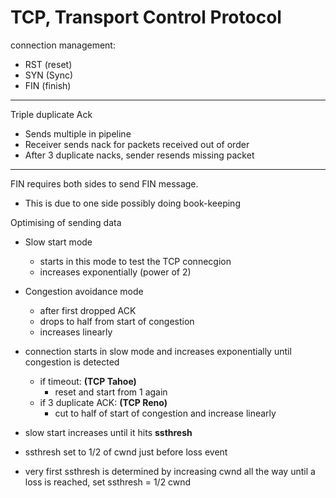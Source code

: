 # TCP, Transport Control Protocol

connection management:
- RST (reset)
- SYN (Sync)
- FIN (finish)

---
Triple duplicate Ack
- Sends multiple in pipeline
- Receiver sends nack for packets received out of order
- After 3 duplicate nacks, sender resends missing packet

---
FIN requires both sides to send FIN message.
- This is due to one side possibly doing book-keeping

Optimising of sending data
- Slow start mode
    - starts in this mode to test the TCP connecgion
    - increases exponentially (power of 2)
- Congestion avoidance mode 
    - after first dropped ACK
    - drops to half from start of congestion
    - increases linearly

- connection starts in slow mode and increases exponentially
until congestion is detected
    - if timeout: **(TCP Tahoe)**
        - reset and start from 1 again
    - if 3 duplicate ACK: **(TCP Reno)**
        - cut to half of start of congestion and increase 
        linearly

- slow start increases until it hits **ssthresh**
- ssthresh set to 1/2 of cwnd just before loss event
- very first ssthresh is determined by increasing cwnd all the way
until a loss is reached, set ssthresh = 1/2 cwnd


